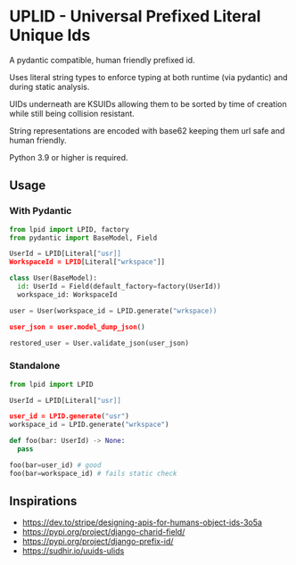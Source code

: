 # UPLID - Universal Prefixed Literal Unique Ids

A pydantic compatible, human friendly prefixed id.

Uses literal string types to enforce typing at both runtime (via pydantic) and during static analysis.

UIDs underneath are KSUIDs allowing them to be sorted by time of creation while still being collision resistant.

String representations are encoded with base62 keeping them url safe and human friendly.

Python 3.9 or higher is required.

## Usage

### With Pydantic

```py
from lpid import LPID, factory
from pydantic import BaseModel, Field

UserId = LPID[Literal["usr]]
WorkspaceId = LPID[Literal["wrkspace"]]

class User(BaseModel):
  id: UserId = Field(default_factory=factory(UserId))
  workspace_id: WorkspaceId

user = User(workspace_id = LPID.generate("wrkspace))

user_json = user.model_dump_json()

restored_user = User.validate_json(user_json)
```

### Standalone

```py
from lpid import LPID

UserId = LPID[Literal["usr]]

user_id = LPID.generate("usr")
workspace_id = LPID.generate("wrkspace")

def foo(bar: UserId) -> None:
  pass

foo(bar=user_id) # good
foo(bar=workspace_id) # fails static check
```

## Inspirations

- https://dev.to/stripe/designing-apis-for-humans-object-ids-3o5a
- https://pypi.org/project/django-charid-field/
- https://pypi.org/project/django-prefix-id/
- https://sudhir.io/uuids-ulids
